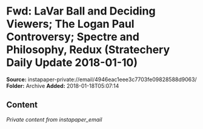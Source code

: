 # Fwd: LaVar Ball and Deciding Viewers; The Logan Paul Controversy; Spectre and Philosophy, Redux (Stratechery Daily Update 2018-01-10)

**Source:** instapaper-private://email/4946eac1eee3c7703fe09828588d9063/
**Folder:** Archive
**Added:** 2018-01-18T05:07:14




## Content
*Private content from instapaper_email*
